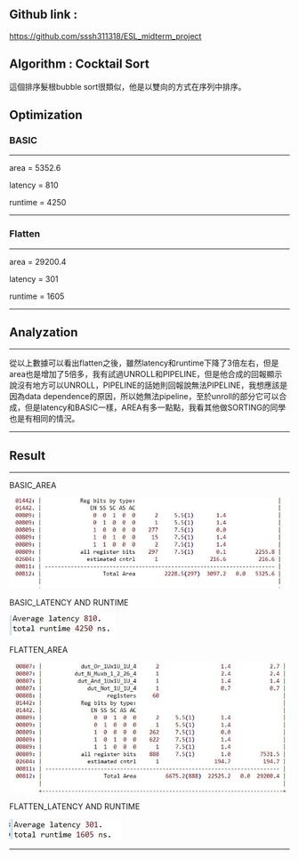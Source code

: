 ## Github link : 
https://github.com/sssh311318/ESL_midterm_project

## Algorithm : Cocktail Sort
這個排序髮根bubble sort很類似，他是以雙向的方式在序列中排序。
## Optimization
### BASIC 
---
area = 5352.6

latency = 810

runtime = 4250 

---
### Flatten
---
area = 29200.4

latency = 301

runtime = 1605

---
## Analyzation
---
從以上數據可以看出flatten之後，雖然latency和runtime下降了3倍左右，但是area也是增加了5倍多，我有試過UNROLL和PIPELINE，但是他合成的回報顯示說沒有地方可以UNROLL，PIPELINE的話她則回報說無法PIPELINE，我想應該是因為data dependence的原因，所以她無法pipeline，至於unroll的部分它可以合成，但是latency和BASIC一樣，AREA有多一點點，我看其他做SORTING的同學也是有相同的情況。

---

## Result
---
BASIC_AREA

![BASIC_AREA](https://github.com/sssh311318/ESL_midterm_project/blob/main/midterm_project/basic_area.JPG?raw=true)

BASIC_LATENCY AND RUNTIME

![BASIC_LATENCY](https://github.com/sssh311318/ESL_midterm_project/blob/main/midterm_project/BASIC_LATENCY.JPG?raw=true)

FLATTEN_AREA 

![FLATTEN_AREA](https://github.com/sssh311318/ESL_midterm_project/blob/main/midterm_project/flatten_area.JPG?raw=true)

FLATTEN_LATENCY AND RUNTIME

![FLATTEN_LATENCY](https://github.com/sssh311318/ESL_midterm_project/blob/main/midterm_project/FLATTEN_LATENCY.JPG?raw=true)

---